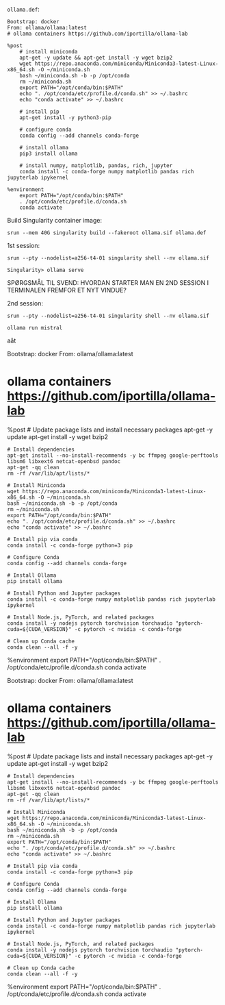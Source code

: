 
`ollama.def`:

```console
Bootstrap: docker
From: ollama/ollama:latest
# ollama containers https://github.com/iportilla/ollama-lab

%post
    # install miniconda
    apt-get -y update && apt-get install -y wget bzip2
    wget https://repo.anaconda.com/miniconda/Miniconda3-latest-Linux-x86_64.sh -O ~/miniconda.sh
    bash ~/miniconda.sh -b -p /opt/conda
    rm ~/miniconda.sh
    export PATH="/opt/conda/bin:$PATH"
    echo ". /opt/conda/etc/profile.d/conda.sh" >> ~/.bashrc
    echo "conda activate" >> ~/.bashrc

    # install pip
    apt-get install -y python3-pip

    # configure conda
    conda config --add channels conda-forge

    # install ollama
    pip3 install ollama

    # install numpy, matplotlib, pandas, rich, jupyter
    conda install -c conda-forge numpy matplotlib pandas rich jupyterlab ipykernel

%environment
    export PATH="/opt/conda/bin:$PATH"
    . /opt/conda/etc/profile.d/conda.sh
    conda activate
```

Build Singularity container image:

```console
srun --mem 40G singularity build --fakeroot ollama.sif ollama.def
```

1st session:

```console
srun --pty --nodelist=a256-t4-01 singularity shell --nv ollama.sif

Singularity> ollama serve
```

SPØRGSMÅL TIL SVEND: HVORDAN STARTER MAN EN 2ND SESSION I TERMINALEN FREMFOR ET NYT VINDUE?

2nd session:

```console
srun --pty --nodelist=a256-t4-01 singularity shell --nv ollama.sif

ollama run mistral
```
aåt

Bootstrap: docker
From: ollama/ollama:latest
# ollama containers https://github.com/iportilla/ollama-lab

%post
    # Update package lists and install necessary packages
    apt-get -y update
    apt-get install -y wget bzip2

    # Install dependencies
    apt-get install --no-install-recommends -y bc ffmpeg google-perftools libsm6 libxext6 netcat-openbsd pandoc
    apt-get -qq clean
    rm -rf /var/lib/apt/lists/*

    # Install Miniconda
    wget https://repo.anaconda.com/miniconda/Miniconda3-latest-Linux-x86_64.sh -O ~/miniconda.sh
    bash ~/miniconda.sh -b -p /opt/conda
    rm ~/miniconda.sh
    export PATH="/opt/conda/bin:$PATH"
    echo ". /opt/conda/etc/profile.d/conda.sh" >> ~/.bashrc
    echo "conda activate" >> ~/.bashrc

    # Install pip via conda
    conda install -c conda-forge python=3 pip

    # Configure Conda
    conda config --add channels conda-forge

    # Install Ollama
    pip install ollama

    # Install Python and Jupyter packages
    conda install -c conda-forge numpy matplotlib pandas rich jupyterlab ipykernel

    # Install Node.js, PyTorch, and related packages
    conda install -y nodejs pytorch torchvision torchaudio "pytorch-cuda=${CUDA_VERSION}" -c pytorch -c nvidia -c conda-forge

    # Clean up Conda cache
    conda clean --all -f -y

%environment
    export PATH="/opt/conda/bin:$PATH"
    . /opt/conda/etc/profile.d/conda.sh
    conda activate








Bootstrap: docker
From: ollama/ollama:latest
# ollama containers https://github.com/iportilla/ollama-lab

%post
    # Update package lists and install necessary packages
    apt-get -y update
    apt-get install -y wget bzip2

    # Install dependencies
    apt-get install --no-install-recommends -y bc ffmpeg google-perftools libsm6 libxext6 netcat-openbsd pandoc
    apt-get -qq clean
    rm -rf /var/lib/apt/lists/*

    # Install Miniconda
    wget https://repo.anaconda.com/miniconda/Miniconda3-latest-Linux-x86_64.sh -O ~/miniconda.sh
    bash ~/miniconda.sh -b -p /opt/conda
    rm ~/miniconda.sh
    export PATH="/opt/conda/bin:$PATH"
    echo ". /opt/conda/etc/profile.d/conda.sh" >> ~/.bashrc
    echo "conda activate" >> ~/.bashrc

    # Install pip via conda
    conda install -c conda-forge python=3 pip

    # Configure Conda
    conda config --add channels conda-forge

    # Install Ollama
    pip install ollama

    # Install Python and Jupyter packages
    conda install -c conda-forge numpy matplotlib pandas rich jupyterlab ipykernel

    # Install Node.js, PyTorch, and related packages
    conda install -y nodejs pytorch torchvision torchaudio "pytorch-cuda=${CUDA_VERSION}" -c pytorch -c nvidia -c conda-forge

    # Clean up Conda cache
    conda clean --all -f -y

%environment
    export PATH="/opt/conda/bin:$PATH"
    . /opt/conda/etc/profile.d/conda.sh
    conda activate